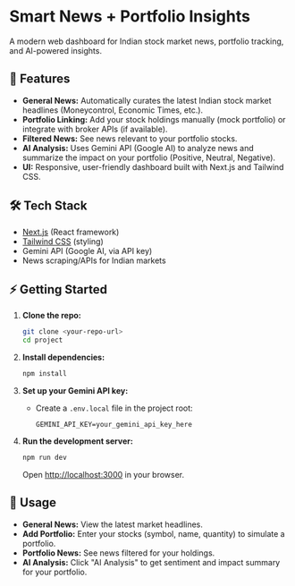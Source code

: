 # Smart News + Portfolio Insights

A modern web dashboard for Indian stock market news, portfolio tracking, and AI-powered insights.

## 🚀 Features
- **General News:** Automatically curates the latest Indian stock market headlines (Moneycontrol, Economic Times, etc.).
- **Portfolio Linking:** Add your stock holdings manually (mock portfolio) or integrate with broker APIs (if available).
- **Filtered News:** See news relevant to your portfolio stocks.
- **AI Analysis:** Uses Gemini API (Google AI) to analyze news and summarize the impact on your portfolio (Positive, Neutral, Negative).
- **UI:** Responsive, user-friendly dashboard built with Next.js and Tailwind CSS.

## 🛠️ Tech Stack
- [Next.js](https://nextjs.org/) (React framework)
- [Tailwind CSS](https://tailwindcss.com/) (styling)
- Gemini API (Google AI, via API key)
- News scraping/APIs for Indian markets

## ⚡ Getting Started

1. **Clone the repo:**
   ```bash
   git clone <your-repo-url>
   cd project
   ```

2. **Install dependencies:**
   ```bash
   npm install
   ```

3. **Set up your Gemini API key:**
   - Create a `.env.local` file in the project root:
     ```env
     GEMINI_API_KEY=your_gemini_api_key_here
     ```

4. **Run the development server:**
   ```bash
   npm run dev
   ```
   Open [http://localhost:3000](http://localhost:3000) in your browser.

## 📝 Usage
- **General News:** View the latest market headlines.
- **Add Portfolio:** Enter your stocks (symbol, name, quantity) to simulate a portfolio.
- **Portfolio News:** See news filtered for your holdings.
- **AI Analysis:** Click "AI Analysis" to get sentiment and impact summary for your portfolio.

